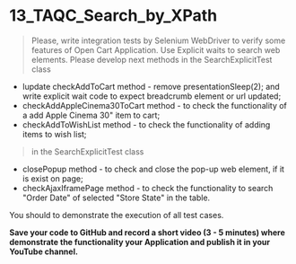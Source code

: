 # 13_TAQC_Search_by_XPath

> Please, write integration tests by Selenium WebDriver to verify some features of Open Cart Application.
Use Explicit waits to search web elements.
Please develop next methods in the SearchExplicitTest class

- lupdate checkAddToCart method - remove presentationSleep(2); and write explicit wait code  to expect breadcrumb element or url updated;
- checkAddAppleCinema30ToCart method - to check the functionality of a add Apple Cinema 30" item to cart;
- checkAddToWishList method - to check the functionality of adding items to wish list;

> in the SearchExplicitTest class

- closePopup method - to check and close the pop-up web element, if it is exist on page;
- checkAjaxIframePage method - to check the functionality to search "Order Date" of selected "Store State" in the table.

You should to demonstrate the execution of all test cases.

**Save your code to GitHub and record a short video (3 - 5 minutes) where demonstrate the functionality your Application and publish it in your YouTube channel.**
